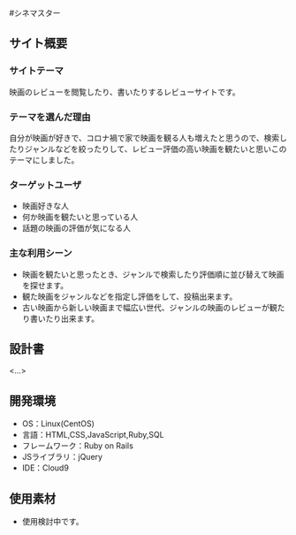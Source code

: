 #シネマスター
## サイト概要
### サイトテーマ
映画のレビューを閲覧したり、書いたりするレビューサイトです。

### テーマを選んだ理由
自分が映画が好きで、コロナ禍で家で映画を観る人も増えたと思うので、検索したりジャンルなどを絞ったりして、レビュー評価の高い映画を観たいと思いこのテーマにしました。

### ターゲットユーザ
- 映画好きな人
- 何か映画を観たいと思っている人
- 話題の映画の評価が気になる人

### 主な利用シーン
- 映画を観たいと思ったとき、ジャンルで検索したり評価順に並び替えて映画を探せます。
- 観た映画をジャンルなどを指定し評価をして、投稿出来ます。
- 古い映画から新しい映画まで幅広い世代、ジャンルの映画のレビューが観たり書いたり出来ます。

## 設計書
<...>

## 開発環境
- OS：Linux(CentOS)
- 言語：HTML,CSS,JavaScript,Ruby,SQL
- フレームワーク：Ruby on Rails
- JSライブラリ：jQuery
- IDE：Cloud9

## 使用素材
- 使用検討中です。